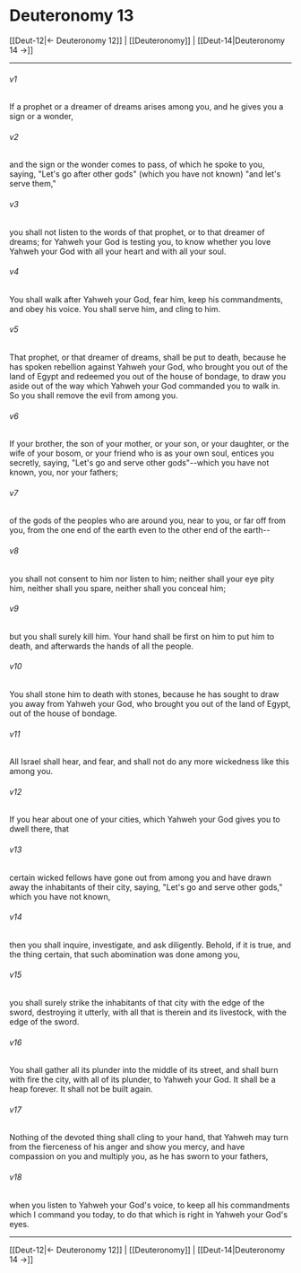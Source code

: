 # Deuteronomy 13

[[Deut-12|← Deuteronomy 12]] | [[Deuteronomy]] | [[Deut-14|Deuteronomy 14 →]]
***



###### v1 
If a prophet or a dreamer of dreams arises among you, and he gives you a sign or a wonder, 

###### v2 
and the sign or the wonder comes to pass, of which he spoke to you, saying, "Let's go after other gods" (which you have not known) "and let's serve them," 

###### v3 
you shall not listen to the words of that prophet, or to that dreamer of dreams; for Yahweh your God is testing you, to know whether you love Yahweh your God with all your heart and with all your soul. 

###### v4 
You shall walk after Yahweh your God, fear him, keep his commandments, and obey his voice. You shall serve him, and cling to him. 

###### v5 
That prophet, or that dreamer of dreams, shall be put to death, because he has spoken rebellion against Yahweh your God, who brought you out of the land of Egypt and redeemed you out of the house of bondage, to draw you aside out of the way which Yahweh your God commanded you to walk in. So you shall remove the evil from among you. 

###### v6 
If your brother, the son of your mother, or your son, or your daughter, or the wife of your bosom, or your friend who is as your own soul, entices you secretly, saying, "Let's go and serve other gods"--which you have not known, you, nor your fathers; 

###### v7 
of the gods of the peoples who are around you, near to you, or far off from you, from the one end of the earth even to the other end of the earth-- 

###### v8 
you shall not consent to him nor listen to him; neither shall your eye pity him, neither shall you spare, neither shall you conceal him; 

###### v9 
but you shall surely kill him. Your hand shall be first on him to put him to death, and afterwards the hands of all the people. 

###### v10 
You shall stone him to death with stones, because he has sought to draw you away from Yahweh your God, who brought you out of the land of Egypt, out of the house of bondage. 

###### v11 
All Israel shall hear, and fear, and shall not do any more wickedness like this among you. 

###### v12 
If you hear about one of your cities, which Yahweh your God gives you to dwell there, that 

###### v13 
certain wicked fellows have gone out from among you and have drawn away the inhabitants of their city, saying, "Let's go and serve other gods," which you have not known, 

###### v14 
then you shall inquire, investigate, and ask diligently. Behold, if it is true, and the thing certain, that such abomination was done among you, 

###### v15 
you shall surely strike the inhabitants of that city with the edge of the sword, destroying it utterly, with all that is therein and its livestock, with the edge of the sword. 

###### v16 
You shall gather all its plunder into the middle of its street, and shall burn with fire the city, with all of its plunder, to Yahweh your God. It shall be a heap forever. It shall not be built again. 

###### v17 
Nothing of the devoted thing shall cling to your hand, that Yahweh may turn from the fierceness of his anger and show you mercy, and have compassion on you and multiply you, as he has sworn to your fathers, 

###### v18 
when you listen to Yahweh your God's voice, to keep all his commandments which I command you today, to do that which is right in Yahweh your God's eyes.

***
[[Deut-12|← Deuteronomy 12]] | [[Deuteronomy]] | [[Deut-14|Deuteronomy 14 →]]

